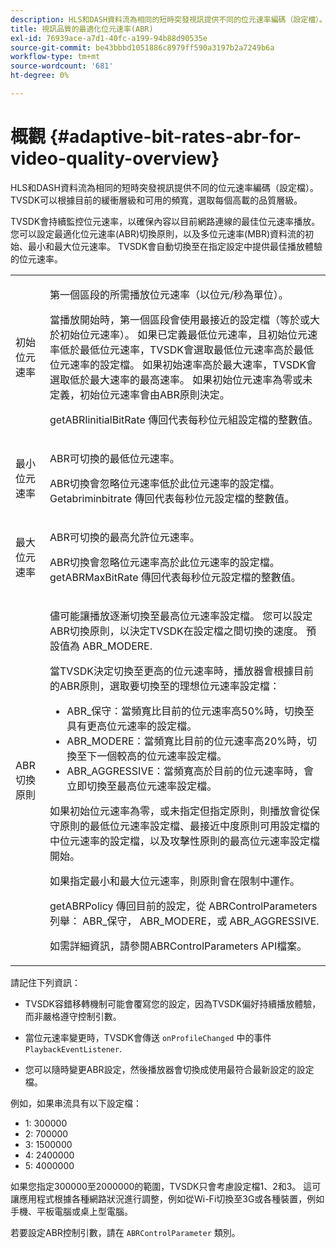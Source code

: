 ```yaml
---
description: HLS和DASH資料流為相同的短時突發視訊提供不同的位元速率編碼（設定檔）。 TVSDK可以根據目前的緩衝層級和可用的頻寬，選取每個高載的品質層級。
title: 視訊品質的最適化位元速率(ABR)
exl-id: 76939ace-a7d1-40fc-a199-94b88d90535e
source-git-commit: be43bbbd1051886c8979ff590a3197b2a7249b6a
workflow-type: tm+mt
source-wordcount: '681'
ht-degree: 0%

---
```


# 概觀 {#adaptive-bit-rates-abr-for-video-quality-overview}

HLS和DASH資料流為相同的短時突發視訊提供不同的位元速率編碼（設定檔）。 TVSDK可以根據目前的緩衝層級和可用的頻寬，選取每個高載的品質層級。

TVSDK會持續監控位元速率，以確保內容以目前網路連線的最佳位元速率播放。 您可以設定最適化位元速率(ABR)切換原則，以及多位元速率(MBR)資料流的初始、最小和最大位元速率。 TVSDK會自動切換至在指定設定中提供最佳播放體驗的位元速率。

<table id="table_AF838E082235406AA359BF1C1A77F85F"> 
 <tbody> 
  <tr> 
   <td colname="col01"> 初始位元速率 </td> 
   <td colname="col2"> <p>第一個區段的所需播放位元速率（以位元/秒為單位）。 </p> <p>當播放開始時，第一個區段會使用最接近的設定檔（等於或大於初始位元速率）。 如果已定義最低位元速率，且初始位元速率低於最低位元速率，TVSDK會選取最低位元速率高於最低位元速率的設定檔。 如果初始速率高於最大速率，TVSDK會選取低於最大速率的最高速率。 如果初始位元速率為零或未定義，初始位元速率會由ABR原則決定。 </p> <p><span class="codeph"> getABRIinitialBitRate</span> 傳回代表每秒位元組設定檔的整數值。 </p> </td> 
  </tr> 
  <tr> 
   <td colname="col01"> 最小位元速率 </td> 
   <td colname="col2"> <p>ABR可切換的最低位元速率。 </p> <p>ABR切換會忽略位元速率低於此位元速率的設定檔。 <span class="codeph"> Getabriminbitrate</span> 傳回代表每秒位元設定檔的整數值。 </p> </td> 
  </tr> 
  <tr> 
   <td colname="col01"> 最大位元速率 </td> 
   <td colname="col2"> <p>ABR可切換的最高允許位元速率。 </p> <p>ABR切換會忽略位元速率高於此位元速率的設定檔。 <span class="codeph"> getABRMaxBitRate</span> 傳回代表每秒位元設定檔的整數值。 </p> </td> 
  </tr> 
  <tr> 
   <td colname="col01"> ABR切換原則 </td> 
   <td colname="col2"> <p>儘可能讓播放逐漸切換至最高位元速率設定檔。 您可以設定ABR切換原則，以決定TVSDK在設定檔之間切換的速度。 預設值為 <span class="codeph"> ABR_MODERE</span>. </p> <p>當TVSDK決定切換至更高的位元速率時，播放器會根據目前的ABR原則，選取要切換至的理想位元速率設定檔： 
     <ul id="ul_AC9C99D84A3B4A8DBD1A05CC05DEE771"> 
      <li id="li_B79C0AA2CBFB42FF98A257CEC9C400BA"><span class="codeph"> ABR_保守</span>：當頻寬比目前的位元速率高50%時，切換至具有更高位元速率的設定檔。 </li> 
      <li id="li_38CC3A95D8634F359D0F7C273D0108C0"><span class="codeph"> ABR_MODERE</span>：當頻寬比目前的位元速率高20%時，切換至下一個較高的位元速率設定檔。 </li> 
      <li id="li_E845C035420D4B3FB2B179F448F8CA85"><span class="codeph"> ABR_AGGRESSIVE</span>：當頻寬高於目前的位元速率時，會立即切換至最高位元速率設定檔。 </li> 
     </ul> </p> <p>如果初始位元速率為零，或未指定但指定原則，則播放會從保守原則的最低位元速率設定檔、最接近中度原則可用設定檔的中位元速率的設定檔，以及攻擊性原則的最高位元速率設定檔開始。 </p> <p>如果指定最小和最大位元速率，則原則會在限制中運作。 </p> <p> <span class="codeph"> getABRPolicy</span> 傳回目前的設定，從 <span class="codeph"> ABRControlParameters</span> 列舉： <span class="codeph"> ABR_保守</span>， <span class="codeph"> ABR_MODERE</span>，或 <span class="codeph"> ABR_AGGRESSIVE</span>. </p> <p>如需詳細資訊，請參閱ABRControlParameters API檔案。</p> </td> 
  </tr> 
 </tbody> 
</table>

請記住下列資訊：

* TVSDK容錯移轉機制可能會覆寫您的設定，因為TVSDK偏好持續播放體驗，而非嚴格遵守控制引數。
* 當位元速率變更時，TVSDK會傳送 `onProfileChanged` 中的事件 `PlaybackEventListener`.

* 您可以隨時變更ABR設定，然後播放器會切換成使用最符合最新設定的設定檔。

例如，如果串流具有以下設定檔：

* 1: 300000
* 2: 700000
* 3: 1500000
* 4: 2400000
* 5: 4000000

如果您指定300000至2000000的範圍，TVSDK只會考慮設定檔1、2和3。 這可讓應用程式根據各種網路狀況進行調整，例如從Wi-Fi切換至3G或各種裝置，例如手機、平板電腦或桌上型電腦。

若要設定ABR控制引數，請在 `ABRControlParameter` 類別。
